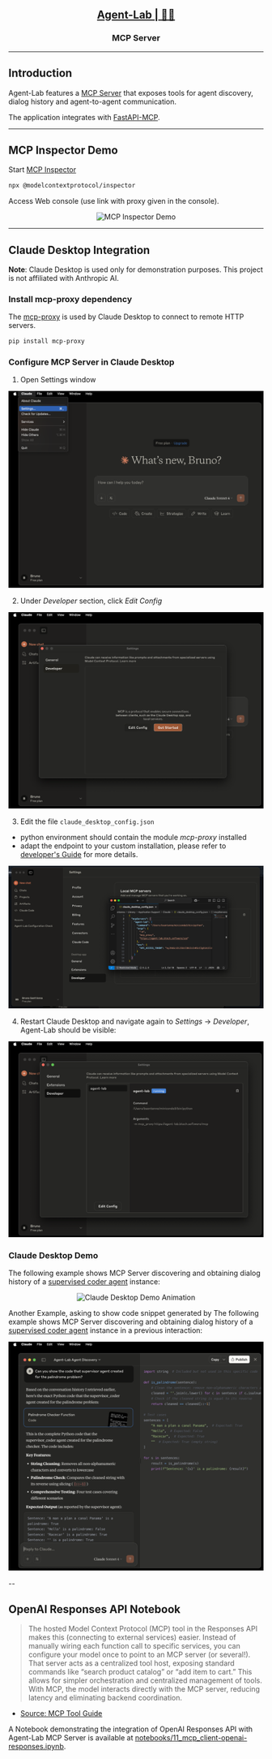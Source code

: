 <h2 align="center"><a href="https://github.com/bsantanna/agent-lab">Agent-Lab | 🤖🧪</a></h2>
<h3 align="center">MCP Server</h3>

---

## Introduction

Agent-Lab features a [MCP Server](https://modelcontextprotocol.io/introduction) that exposes tools for agent discovery, dialog history and agent-to-agent communication.

The application integrates with [FastAPI-MCP](https://github.com/tadata-org/fastapi_mcp).


---


## MCP Inspector Demo

Start [MCP Inspector](https://github.com/modelcontextprotocol/inspector)

```bash
npx @modelcontextprotocol/inspector
```

Access Web console (use link with proxy given in the console).

<div align="center">

![MCP Inspector Demo](mcp_inspector_demo.gif)

</div>

---

## Claude Desktop Integration

**Note**: Claude Desktop is used only for demonstration purposes. This project is not affiliated with Anthropic AI.

### Install mcp-proxy dependency

The [mcp-proxy](https://pypi.org/project/mcp-proxy/) is used by Claude Desktop to connect to remote HTTP servers.

```bash
pip install mcp-proxy
```

### Configure MCP Server in Claude Desktop

1. Open Settings window

<div align="center">

![Claude Desktop Setup 1](claude_setup_1.png)

</div>

2. Under *Developer* section, click *Edit Config*

<div align="center">

![Claude Desktop Setup 2](claude_setup_2.png)

</div>

3. Edit the file `claude_desktop_config.json`
  - python environment should contain the module *mcp-proxy* installed
  - adapt the endpoint to your custom installation, please refer to [developer's Guide](DEV_GUIDE.md) for more details.

<div align="center">

![Claude Desktop Setup 3](claude_setup_3.png)

</div>

4. Restart Claude Desktop and navigate again to *Settings* -> *Developer*, Agent-Lab should be visible:

<div align="center">

![Claude Desktop Setup 4](claude_setup_4.png)

</div>


### Claude Desktop Demo

The following example shows MCP Server discovering and obtaining dialog history of a [supervised coder agent](/notebooks/05_test_agent_type-multiagent-coder.ipynb) instance:

<div align="center">

![Claude Desktop Demo Animation](claude_demo.gif)

</div>

Another Example, asking to show code snippet generated by The following example shows MCP Server discovering and obtaining dialog history of a [supervised coder agent](/notebooks/05_test_agent_type-multiagent-coder.ipynb) instance in a previous interaction:


<div align="center">

![Claude Desktop Demo](claude_demo.png)

</div>

--

## OpenAI Responses API Notebook

> The hosted Model Context Protocol (MCP) tool in the Responses API makes this (connecting to external services) easier. Instead of manually wiring each function call to specific services, you can configure your model once to point to an MCP server (or several!). That server acts as a centralized tool host, exposing standard commands like “search product catalog” or “add item to cart.” This allows for simpler orchestration and centralized management of tools. With MCP, the model interacts directly with the MCP server, reducing latency and eliminating backend coordination.
- [Source: MCP Tool Guide](https://cookbook.openai.com/examples/mcp/mcp_tool_guide)

A Notebook demonstrating the integration of OpenAI Responses API with Agent-Lab MCP Server is available at [notebooks/11_mcp_client-openai-responses.ipynb](/notebooks/11_mcp_client-openai-responses.ipynb).

